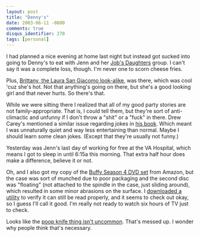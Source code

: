 ```yaml
---
layout: post
title: "Denny's"
date: 2003-06-11 -0800
comments: true
disqus_identifier: 270
tags: [personal]
---
```

I had planned a nice evening at home last night but instead got sucked
into going to Denny's to eat with Jenn and her [Job's
Daughters](http://www.iojd.org/) group. I can't say it was a complete
loss, though. I'm never one to scorn cheese fries.

 Plus, [Brittany, the Laura San Giacomo
look-alike](/archive/2003/04/07/dinner-at-walgreens.aspx), was there,
which was cool 'cuz she's hot. Not that anything's going on there, but
she's a good looking girl and that never hurts. So there's that.

 While we were sitting there I realized that all of my good party
stories are not family-appropriate. That is, I could tell them, but
they're sort of anti-climactic and unfunny if I don't throw a "shit" or
a "fuck" in there. Drew Carey's mentioned a similar issue regarding
jokes in [his
book](http://www.amazon.com/exec/obidos/ASIN/078688939X/mhsvortex).
Which meant I was unnaturally quiet and way less entertaining than
normal. Maybe I should learn some clean jokes. (Except that they're
usually not funny.)

 Yesterday was Jenn's last day of working for free at the VA Hospital,
which means I got to sleep in until 6:15a this morning. That extra half
hour does make a difference, believe it or not.

 Oh, and I also got my copy of the [Buffy Season 4 DVD
set](http://www.amazon.com/exec/obidos/ASIN/B00008K2XP/mhsvortex) from
Amazon, but the case was sort of munched due to poor packaging and the
second disc was "floating" (not attached to the spindle in the case,
just sliding around), which resulted in some minor abrasions on the
surface. I [downloaded a utility](http://www.cdroller.com) to verify it
can still be read properly, and it seems to check out okay, so I guess
I'll call it good. I'm really not ready to watch six hours of TV just to
check.

 Looks like the [poop knife thing isn't
uncommon](/archive/2003/06/09/mysterious-silverware.aspx). That's messed
up. I wonder why people think that's necessary.
